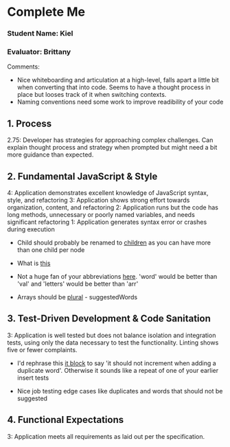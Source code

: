 # Complete Me
### Student Name: Kiel
### Evaluator: Brittany

Comments:
* Nice whiteboarding and articulation at a high-level, falls apart a little bit when converting that into code. Seems to have a thought process in place but looses track of it when switching contexts.
* Naming conventions need some work to improve readibility of your code

## 1. Process

2.75: Developer has strategies for approaching complex challenges. Can explain thought process and strategy when prompted but might need a bit more guidance than expected.

## 2. Fundamental JavaScript & Style

4: Application demonstrates excellent knowledge of JavaScript syntax, style, and refactoring
3: Application shows strong effort towards organization, content, and refactoring
2: Application runs but the code has long methods, unnecessary or poorly named variables, and needs significant refactoring
1: Application generates syntax error or crashes during execution

* Child should probably be renamed to [children](https://github.com/kielzor/complete-me/blob/master/lib/node.js#L4) as you can have more than one child per node

* What is [this](https://github.com/kielzor/complete-me/blob/master/lib/trie.js#L1)

* Not a huge fan of your abbreviations [here](https://github.com/kielzor/complete-me/blob/master/lib/trie.js#L11-L12). 'word' would be better than 'val' and 'letters' would be better than 'arr'

* Arrays should be [plural](https://github.com/kielzor/complete-me/blob/master/lib/trie.js#L36) - suggestedWords

## 3. Test-Driven Development & Code Sanitation

3: Application is well tested but does not balance isolation and integration tests, using only the data necessary to test the functionality. Linting shows five or fewer complaints.

* I'd rephrase this [it block](https://github.com/kielzor/complete-me/blob/master/test/trie-test.js#L100) to say 'it should not increment when adding a duplicate word'. Otherwise it sounds like a repeat of one of your earlier insert tests

* Nice job testing edge cases like duplicates and words that should not be suggested

## 4. Functional Expectations

3: Application meets all requirements as laid out per the specification.